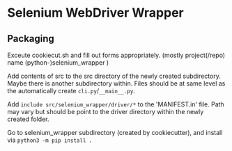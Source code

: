 # Selenium WebDriver Wrapper

## Packaging
Exceute cookiecut.sh and fill out forms appropriately. (mostly project(/repo) name (python-)selenium_wrapper )

Add contents of src to the src directory of the newly created subdirectory. Maybe there is another subdirectory within. Files should be at same level as the automatically create ```cli.py```/```__main__.py```.

Add ```include src/selenium_wrapper/driver/*``` to the 'MANIFEST.in' file. Path may vary but should be point to the driver directory within the newly created folder.

Go to selenium_wrapper subdirectory (created by cookiecutter), and install via ```python3 -m pip install .```
